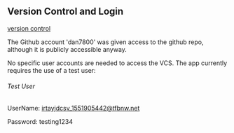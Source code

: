 ## Version Control and Login
[version control](https://github.com/hgzimmerman/SWEN344-web-project)

The Github account 'dan7800' was given access to the github repo, although it is publicly accessible anyway.

No specific user accounts are needed to access the VCS.
The app currently requires the use of a test user:

###### Test User

UserName: irtayjdcsv_1551905442@tfbnw.net

Password: testing1234
